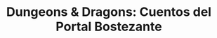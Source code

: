 ---
collection: rolLudoteca
title: 'Dungeons & Dragons: Cuentos del Portal Bostezante'
image: th-2138602530.jpeg
editorial: 'Edge Entertainment'
editorial_ref:
isbn:
type: 'Aventura'
web:
format: 'Libro tapa dura'
system: 'Dungeons & Dragons'
created_at: '2023-10-06T18:01:26+00:00'
---